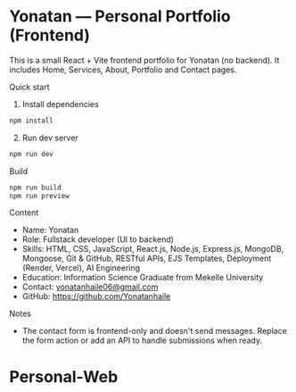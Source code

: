 # Yonatan — Personal Portfolio (Frontend)

This is a small React + Vite frontend portfolio for Yonatan (no backend). It includes Home, Services, About, Portfolio and Contact pages.

Quick start

1. Install dependencies

```bash
npm install
```

2. Run dev server

```bash
npm run dev
```

Build

```bash
npm run build
npm run preview
```

Content

- Name: Yonatan
- Role: Fullstack developer (UI to backend)
- Skills: HTML, CSS, JavaScript, React.js, Node.js, Express.js, MongoDB, Mongoose, Git & GitHub, RESTful APIs, EJS Templates, Deployment (Render, Vercel), AI Engineering
- Education: Information Science Graduate from Mekelle University
- Contact: yonatanhaile06@gmail.com
- GitHub: https://github.com/Yonatanhaile

Notes

- The contact form is frontend-only and doesn't send messages. Replace the form action or add an API to handle submissions when ready.
# Personal-Web

